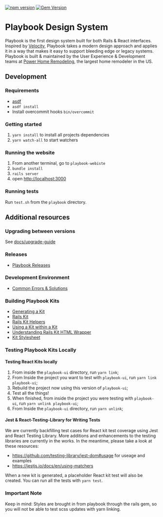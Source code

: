 [![npm version](https://badge.fury.io/js/playbook-ui.svg)](https://badge.fury.io/js/playbook-ui)
[![Gem Version](https://badge.fury.io/rb/playbook_ui.svg)](https://badge.fury.io/rb/playbook_ui)

# Playbook Design System

Playbook is the first design system built for both Rails & React interfaces. Inspired by [Velocity](https://www.invisionapp.com/inside-design/design-resources/design-system-dashboard-ui-kit/), Playbook takes a modern design approach and applies it in a way that makes it easy to support bleeding edge or legacy systems. Playbook is built & maintained by the User Experience & Development teams at [Power Home Remodeling](https://www.techatpower.com/), the largest home remodeler in the US.

## Development

### Requirements

- [asdf](https://github.com/asdf-vm/asdf)
- `asdf install`
- Install overcommit hooks `bin/overcommit`

### Getting started

1. `yarn install` to install all projects dependencies
1. `yarn watch-all` to start watchers

### Running the website

1. From another terminal, go to `playbook-webiste`
1. `bundle install`
1. `rails server`
1. open [http://localhost:3000](http://localhost:3000)

### Running tests

Run `test.sh` from the `playbook` directory.

## Additional resources

### Upgrading between versions

See [docs/upgrade-guide](./docs/upgrade-guide)

### Releases

* [Playbook Releases](https://github.com/powerhome/playbook/wiki/Playbook-Releases)

### Development Environment

* [Common Errors & Solutions](https://github.com/powerhome/playbook/wiki/Common-Errors-&-Solutions)

### Building Playbook Kits

* [Generating a Kit](https://github.com/powerhome/playbook/wiki/Generating-a-Kit)
* [Rails Kit](https://github.com/powerhome/playbook/wiki/Rails-Kit)
* [Rails Kit Helpers](https://github.com/powerhome/playbook/wiki/Rails-Kit-Helpers)
* [Using a Kit within a Kit](https://github.com/powerhome/playbook/wiki/Using-a-Kit-within-a-Kit)
* [Understanding Rails Kit HTML Wrapper](https://github.com/powerhome/playbook/wiki/Understanding-Rails-Kit-HTML-Wrapper)
* [Kit Stylesheet](https://github.com/powerhome/playbook/wiki/Kit-Stylesheet)

### Testing Playbook Kits Locally

#### Testing React Kits locally

1.  From inside the `playbook-ui` directory, run `yarn link`;
1.  From Inside the project you want to test with `playbook-ui`, run `yarn link playbook-ui`;
1.  Rebuild the project now using this version of `playbook-ui`;
1.  Test all the things!
1.  When finished, from inside the project you were testing with `playbook-ui`, run `yarn unlink playbook-ui`;
1.  From Inside the `playbook-ui` directory, run `yarn unlink`;

#### Jest & React-Testing-Library for Writing Tests

We are currently backfilling test cases for React kit test coverage using Jest and React Testing Library. More additions and enhancements
to the testing libraries are currently in the works. In the meantime, please take a look at these resources:

- https://github.com/testing-library/jest-dom#usage for useage and examples
- https://jestjs.io/docs/en/using-matchers

When a new kit is generated, a placeholder React kit test will also be created. You can run all the tests with `yarn test`.

### Important Note

Keep in mind: Styles are brought in from playbook through the rails gem, so you will not be able to test scss updates with yarn linking.
